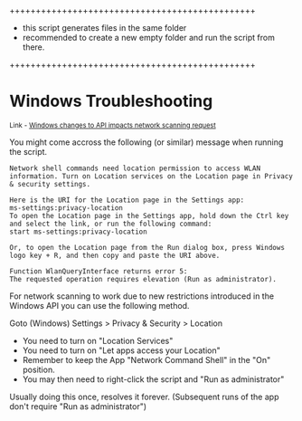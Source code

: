 +++++++++++++++++++++++++++++++++++++++++++++++
 + this script generates files in the same folder
 + recommended to create a new empty folder and run the script from there.

+++++++++++++++++++++++++++++++++++++++++++++++

# Windows Troubleshooting

<SUP> Link - [Windows changes to API impacts network scanning request](https://learn.microsoft.com/en-us/windows/win32/nativewifi/wi-fi-access-location-changes)

You might come accross the following (or similar) message when running the script.

```
Network shell commands need location permission to access WLAN information. Turn on Location services on the Location page in Privacy & security settings.

Here is the URI for the Location page in the Settings app:
ms-settings:privacy-location
To open the Location page in the Settings app, hold down the Ctrl key and select the link, or run the following command:
start ms-settings:privacy-location

Or, to open the Location page from the Run dialog box, press Windows logo key + R, and then copy and paste the URI above.

Function WlanQueryInterface returns error 5:
The requested operation requires elevation (Run as administrator).
```
For network scanning to work due to new restrictions introduced in the Windows API you can use the following method. 

Goto  (Windows) Settings > Privacy & Security > Location<br>
+ You need to turn on "Location Services"<br>
+ You need to turn on "Let apps access your Location"
+ Remember to keep the App "Network Command Shell" in the "On" position.
+ You may then need to right-click the script and "Run as administrator"

Usually doing this once, resolves it forever. (Subsequent runs of the app don't require "Run as administrator")
